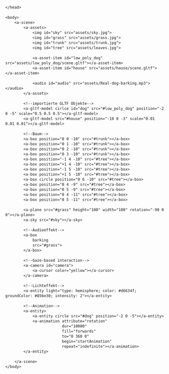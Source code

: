 <html>
    <head>
        <script src="https://aframe.io/releases/1.1.0/aframe.min.js"></script>
        <script src="components/animation.js"></script>
        <script src="components/sound.js"></script>

    </head>

    <body>
        <a-scene>
            <a-assets>
                <img id="sky" src="assets/sky.jpg">
                <img id="grass" src="assets/grass.jpg">
                <img id="trunk" src="assets/trunk.jpg">
                <img id="tree" src="assets/leaves.jpg">
                
                <a-asset-item id="low_poly_dog" src="assets/low_poly_dog/scene.gltf"></a-asset-item>
                <a-asset-item id="house" src="assets/house/scene.gltf"></a-asset-item>

                <audio id="audio" src="assets/Real-dog-barking.mp3"></audio>
            </a-assets> 

            <!--importierte GLTF Objekte-->
            <a-gltf-model cirlce id="dog" src="#low_poly_dog" position="-2 0 -5" scale="0.5 0.5 0.5"></a-gltf-model>
            <a-gltf-model src="#house" position="-10 0 -3" scale="0.01 0.01 0.01"></a-gltf-model>

            <!--Baum-->
            <a-box position="0 0 -10" src="#trunk"></a-box>
            <a-box position="0 1 -10" src="#trunk"></a-box>
            <a-box position="0 2 -10" src="#trunk"></a-box>
            <a-box position="0 3 -10" src="#trunk"></a-box>
            <a-box position="-1 4 -10" src="#tree"></a-box>
            <a-box position="+1 4 -10" src="#tree"></a-box>
            <a-box position="-1 5 -10" src="#tree"></a-box>
            <a-box position="+1 5 -10" src="#tree"></a-box>
            <a-box circle position="0 6 -10" src="#tree"></a-box>
            <a-box position="0 4 -9" src="#tree"></a-box>
            <a-box position="0 5 -9" src="#tree"></a-box>
            <a-box position="0 4 -11" src="#tree"></a-box>
            <a-box position="0 5 -11" src="#tree"></a-box>

            <a-plane src="#grass" height="100" width="100" rotation="-90 0 0"></a-plane>
            <a-sky src="#sky"></a-sky>

            <!--Audioeffekt-->
            <a-box 
                barking 
                src="#grass"> 
            </a-box>

            <!--Gaze-based interaction-->
            <a-camera id="camera">
                <a-cursor color="yellow"></a-cursor>
            </a-camera>

            <!--Lichteffekt-->
            <a-entity light="type: hemisphere; color: #d6634f; groundColor: #856e30; intensity: 2"></a-entity>

            <!--Animation-->
            <a-entity>
                <a-entity circle src="#dog" position="-2 0 -5"></a-entity>
                <a-animation attribute="rotation"
                             dur="10000"
                             fill="forwards"
                             to="0 360 0"
                             begin="startAnimation"
                             repeat="indefinite"></a-animation>
            </a-entity>

        </a-scene>
    </body>
</html>